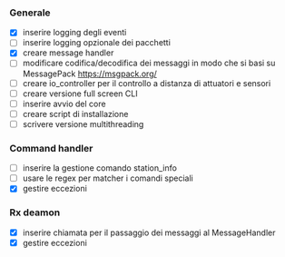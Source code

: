 ### Generale

- [x] inserire logging degli eventi
- [ ] inserire logging opzionale dei pacchetti
- [x] creare message handler
- [ ] modificare codifica/decodifica dei messaggi in modo che si basi su MessagePack https://msgpack.org/
- [ ] creare io_controller per il controllo a distanza di attuatori e sensori
- [ ] creare versione full screen CLI
- [ ] inserire avvio del core
- [ ] creare script di installazione
- [ ] scrivere versione multithreading

### Command handler

- [ ] inserire la gestione comando station_info
- [ ] usare le regex per matcher i comandi speciali
- [x] gestire eccezioni

### Rx deamon
- [x] inserire chiamata per il passaggio dei messaggi al MessageHandler
- [x] gestire eccezioni